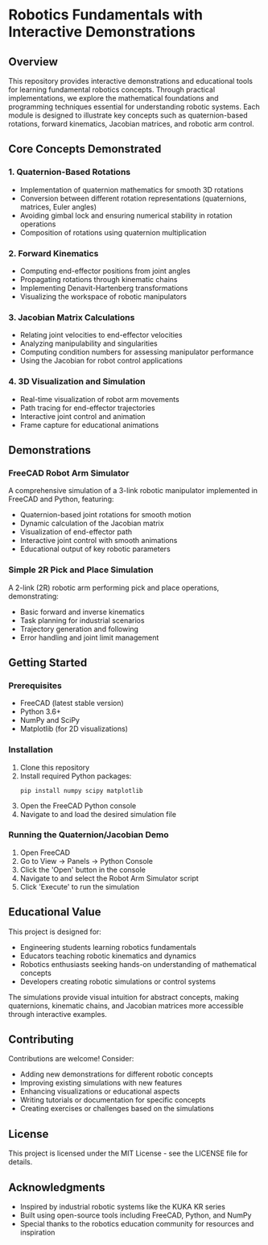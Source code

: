 # Robotics Fundamentals with Interactive Demonstrations

## Overview

This repository provides interactive demonstrations and educational tools for learning fundamental robotics concepts. Through practical implementations, we explore the mathematical foundations and programming techniques essential for understanding robotic systems. Each module is designed to illustrate key concepts such as quaternion-based rotations, forward kinematics, Jacobian matrices, and robotic arm control.

## Core Concepts Demonstrated

### 1. Quaternion-Based Rotations
- Implementation of quaternion mathematics for smooth 3D rotations
- Conversion between different rotation representations (quaternions, matrices, Euler angles)
- Avoiding gimbal lock and ensuring numerical stability in rotation operations
- Composition of rotations using quaternion multiplication

### 2. Forward Kinematics
- Computing end-effector positions from joint angles
- Propagating rotations through kinematic chains
- Implementing Denavit-Hartenberg transformations
- Visualizing the workspace of robotic manipulators

### 3. Jacobian Matrix Calculations
- Relating joint velocities to end-effector velocities
- Analyzing manipulability and singularities
- Computing condition numbers for assessing manipulator performance
- Using the Jacobian for robot control applications

### 4. 3D Visualization and Simulation
- Real-time visualization of robot arm movements
- Path tracing for end-effector trajectories
- Interactive joint control and animation
- Frame capture for educational animations

## Demonstrations

### FreeCAD Robot Arm Simulator
A comprehensive simulation of a 3-link robotic manipulator implemented in FreeCAD and Python, featuring:
- Quaternion-based joint rotations for smooth motion
- Dynamic calculation of the Jacobian matrix
- Visualization of end-effector path
- Interactive joint control with smooth animations
- Educational output of key robotic parameters

### Simple 2R Pick and Place Simulation
A 2-link (2R) robotic arm performing pick and place operations, demonstrating:
- Basic forward and inverse kinematics
- Task planning for industrial scenarios
- Trajectory generation and following
- Error handling and joint limit management

## Getting Started

### Prerequisites
- FreeCAD (latest stable version)
- Python 3.6+
- NumPy and SciPy
- Matplotlib (for 2D visualizations)

### Installation
1. Clone this repository
2. Install required Python packages:
   ```
   pip install numpy scipy matplotlib
   ```
3. Open the FreeCAD Python console
4. Navigate to and load the desired simulation file

### Running the Quaternion/Jacobian Demo
1. Open FreeCAD
2. Go to View → Panels → Python Console
3. Click the 'Open' button in the console
4. Navigate to and select the Robot Arm Simulator script
5. Click 'Execute' to run the simulation

## Educational Value

This project is designed for:
- Engineering students learning robotics fundamentals
- Educators teaching robotic kinematics and dynamics
- Robotics enthusiasts seeking hands-on understanding of mathematical concepts
- Developers creating robotic simulations or control systems

The simulations provide visual intuition for abstract concepts, making quaternions, kinematic chains, and Jacobian matrices more accessible through interactive examples.

## Contributing

Contributions are welcome! Consider:
- Adding new demonstrations for different robotic concepts
- Improving existing simulations with new features
- Enhancing visualizations or educational aspects
- Writing tutorials or documentation for specific concepts
- Creating exercises or challenges based on the simulations

## License

This project is licensed under the MIT License - see the LICENSE file for details.

## Acknowledgments

- Inspired by industrial robotic systems like the KUKA KR series
- Built using open-source tools including FreeCAD, Python, and NumPy
- Special thanks to the robotics education community for resources and inspiration